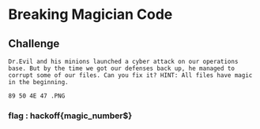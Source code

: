 # Breaking Magician Code

## Challenge
```
Dr.Evil and his minions launched a cyber attack on our operations base. But by the time we got our defenses back up, he managed to corrupt some of our files. Can you fix it? HINT: All files have magic in the beginning.

```

 	89 50 4E 47 .PNG

### flag : hackoff{magic_number$}
